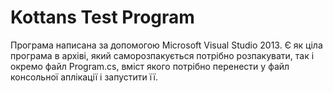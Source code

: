 # Kottans Test Program
Програма написана за допомогою Microsoft Visual Studio 2013.
Є як ціла програма в архіві, який саморозпакується потрібно розпакувати, так і окремо файл Program.cs, вміст якого потрібно перенести у файл консольної аплікації і запустити її.
